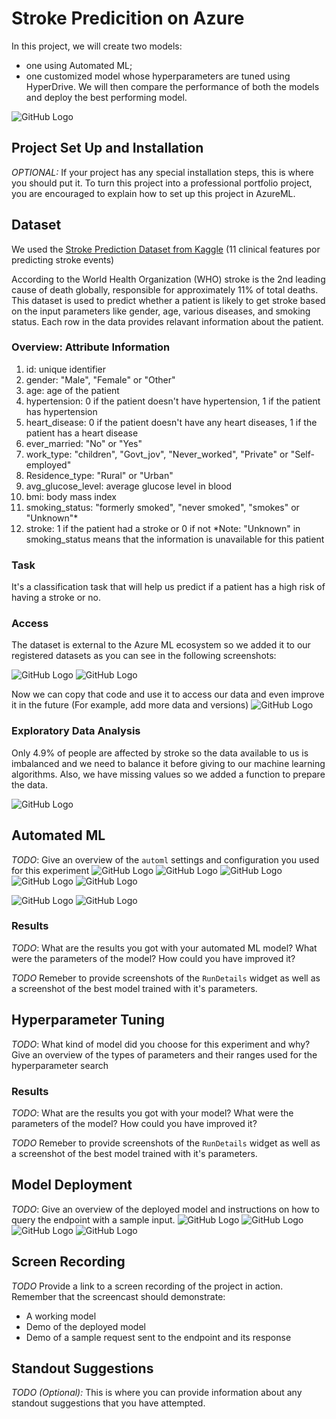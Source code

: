 # Stroke Predicition on Azure

In this project, we will create two models: 
- one using Automated ML;
- one customized model whose hyperparameters are tuned using HyperDrive. 
We will then compare the performance of both the models and deploy the best performing model.

![GitHub Logo](/images/capstone-diagram.png)

## Project Set Up and Installation
*OPTIONAL:* If your project has any special installation steps, this is where you should put it. To turn this project into a professional portfolio project, you are encouraged to explain how to set up this project in AzureML.

## Dataset
We used the [Stroke Prediction Dataset from Kaggle](https://www.kaggle.com/fedesoriano/stroke-prediction-dataset) (11 clinical features por predicting stroke events) 

According to the World Health Organization (WHO) stroke is the 2nd leading cause of death globally, responsible for approximately 11% of total deaths.
This dataset is used to predict whether a patient is likely to get stroke based on the input parameters like gender, age, various diseases, and smoking status. Each row in the data provides relavant information about the patient.

### Overview: Attribute Information
1) id: unique identifier
2) gender: "Male", "Female" or "Other"
3) age: age of the patient
4) hypertension: 0 if the patient doesn't have hypertension, 1 if the patient has hypertension
5) heart_disease: 0 if the patient doesn't have any heart diseases, 1 if the patient has a heart disease
6) ever_married: "No" or "Yes"
7) work_type: "children", "Govt_jov", "Never_worked", "Private" or "Self-employed"
8) Residence_type: "Rural" or "Urban"
9) avg_glucose_level: average glucose level in blood
10) bmi: body mass index
11) smoking_status: "formerly smoked", "never smoked", "smokes" or "Unknown"*
12) stroke: 1 if the patient had a stroke or 0 if not
*Note: "Unknown" in smoking_status means that the information is unavailable for this patient


### Task
It's a classification task that will help us predict if a patient has a high risk of having a stroke or no.

### Access
The dataset is external to the Azure ML ecosystem so we added it to our registered datasets as you can see in the following screenshots:

![GitHub Logo](/images/1.PNG)
![GitHub Logo](/images/2.PNG)

Now we can copy that code and use it to access our data and even improve it in the future (For example, add more data and versions)
![GitHub Logo](/images/3.PNG)

### Exploratory Data Analysis

Only 4.9% of people are affected by stroke so the data available to us is imbalanced and we need to balance it before giving to our machine learning algorithms.
Also, we have missing values so we added a function to prepare the data.

![GitHub Logo](/images/train.PNG)

## Automated ML
*TODO*: Give an overview of the `automl` settings and configuration you used for this experiment
![GitHub Logo](/images/Capture1.PNG)
![GitHub Logo](/images/Capture2.PNG)
![GitHub Logo](/images/Capture3.PNG)
![GitHub Logo](/images/Capture4.PNG)
![GitHub Logo](/images/Capture5.PNG)

![GitHub Logo](/images/Capture6.PNG)
![GitHub Logo](/images/Capture7.PNG)

### Results
*TODO*: What are the results you got with your automated ML model? What were the parameters of the model? How could you have improved it?

*TODO* Remeber to provide screenshots of the `RunDetails` widget as well as a screenshot of the best model trained with it's parameters.

## Hyperparameter Tuning
*TODO*: What kind of model did you choose for this experiment and why? Give an overview of the types of parameters and their ranges used for the hyperparameter search


### Results
*TODO*: What are the results you got with your model? What were the parameters of the model? How could you have improved it?

*TODO* Remeber to provide screenshots of the `RunDetails` widget as well as a screenshot of the best model trained with it's parameters.

## Model Deployment
*TODO*: Give an overview of the deployed model and instructions on how to query the endpoint with a sample input.
![GitHub Logo](/images/Capture8.PNG)
![GitHub Logo](/images/Capture9.PNG)
![GitHub Logo](/images/Capture10.PNG)
![GitHub Logo](/images/Capture11.PNG)

## Screen Recording
*TODO* Provide a link to a screen recording of the project in action. Remember that the screencast should demonstrate:
- A working model
- Demo of the deployed  model
- Demo of a sample request sent to the endpoint and its response

## Standout Suggestions
*TODO (Optional):* This is where you can provide information about any standout suggestions that you have attempted.
